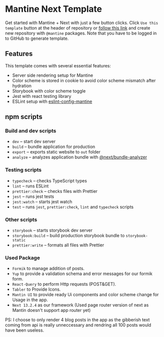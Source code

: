
# Mantine Next Template

Get started with Mantine + Next with just a few button clicks.
Click `Use this template` button at the header of repository or [follow this link](https://github.com/mantinedev/mantine-next-template/generate) and
create new repository with `@mantine` packages. Note that you have to be logged in to GitHub to generate template.

## Features

This template comes with several essential features:

- Server side rendering setup for Mantine
- Color scheme is stored in cookie to avoid color scheme mismatch after hydration
- Storybook with color scheme toggle
- Jest with react testing library
- ESLint setup with [eslint-config-mantine](https://github.com/mantinedev/eslint-config-mantine)

## npm scripts

### Build and dev scripts

- `dev` – start dev server
- `build` – bundle application for production
- `export` – exports static website to `out` folder
- `analyze` – analyzes application bundle with [@next/bundle-analyzer](https://www.npmjs.com/package/@next/bundle-analyzer)

### Testing scripts

- `typecheck` – checks TypeScript types
- `lint` – runs ESLint
- `prettier:check` – checks files with Prettier
- `jest` – runs jest tests
- `jest:watch` – starts jest watch
- `test` – runs `jest`, `prettier:check`, `lint` and `typecheck` scripts

### Other scripts

- `storybook` – starts storybook dev server
- `storybook:build` – build production storybook bundle to `storybook-static`
- `prettier:write` – formats all files with Prettier


### Used Package
- `Formik` to manage addition of posts.
- `Yup` to provide a validation schema and error messages for our formik form.
- `React-Query` to perform Http requests (POST&GET).
- `Tabler` to Provide Icons.
- `Mantin UI` to provide ready Ui components and color scheme change for Usage in the app.
- `Next 13.2.4` as our framework (Used page router version of next as Mantin doesn't support app router yet) 

PS: I choose to only render 4 blog posts in the app as the gibberish text coming from api is really unneccessary and rendring all 100 posts would have been useless.
